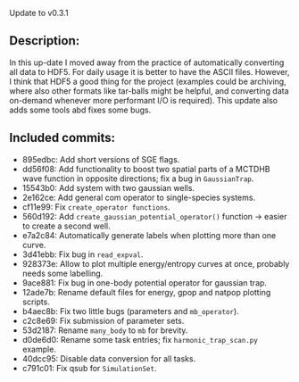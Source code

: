 Update to v0.3.1

Description:
------------
In this up-date I moved away from the practice of automatically converting all data to HDF5. For daily usage it is better to have the ASCII files. However, I think that HDF5 a good thing for the project (examples could be archiving, where also other formats like tar-balls might be helpful, and converting data on-demand whenever more performant I/O is required).
This update also adds some tools abd fixes some bugs.

Included commits:
-----------------
- 895edbc: Add short versions of SGE flags.
- dd56f08: Add functionality to boost two spatial parts of a MCTDHB wave function in opposite directions; fix a bug in `GaussianTrap`.
- 15543b0: Add system with two gaussian wells.
- 2e162ce: Add general com operator to single-species systems.
- cf11e99: Fix `create_operator functions`.
- 560d192: Add `create_gaussian_potential_operator()` function -> easier to create a second well.
- e7a2c84: Automatically generate labels when plotting more than one curve.
- 3d41ebb: Fix bug in `read_expval`.
- 928373e: Allow to plot multiple energy/entropy curves at once, probably needs some labelling.
- 9ace881: Fix bug in one-body potential operator for gaussian trap.
- 12ade7b: Rename default files for energy, gpop and natpop plotting scripts.
- b4aec8b: Fix two little bugs (parameters and `mb_operator`).
- c2c8e69: Fix submission of parameter sets.
- 53d2187: Rename `many_body` to `mb` for brevity.
- d0de6d0: Rename some task entries; fix `harmonic_trap_scan.py` example.
- 40dcc95: Disable data conversion for all tasks.
- c791c01: Fix qsub for `SimulationSet`.
